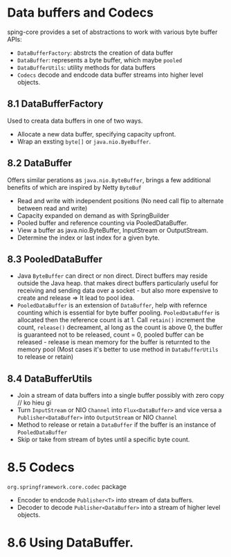 # Data buffers and Codecs
sping-core provides a set of abstractions to work with various byte buffer APIs:
- `DataBufferFactory`: abstrcts the creation of data buffer
- `DataBuffer`: represents a byte buffer, which maybe `pooled`
- `DataBufferUtils`: utility methods for data buffers
- `Codecs` decode and endcode data buffer streams into higher level objects.
  
## 8.1 DataBufferFactory
 Used to creata data buffers in one of two ways.
 - Allocate a new data buffer, specifying capacity upfront.
 - Wrap an exsting `byte[]` or `java.nio.ByeBuffer`.

## 8.2 DataBuffer
Offers similar perations as `java.nio.ByteBuffer`, brings a few additional benefits of which are inspired by Netty `ByteBuf` 
- Read and write with independent positions (No need call flip to alternate between read and write)
- Capacity expanded on demand as with SpringBuilder
- Pooled buffer and reference counting via PooledDataBuffer.
- View a buffer as java.nio.ByteBuffer, InputStream or OutputStream.
- Determine the index or last index for a given byte.

## 8.3 PooledDataBuffer
 - Java `ByteBuffer` can direct or non direct. Direct buffers may reside outside the Java heap. that makes direct buffers particularly useful for receiving and sending data over a socket - but also more expensive to create and release => It lead to pool idea.
 - `PooledDataBuffer` is an extension of `DataBuffer`, help with refernce counting which is essential for byte buffer pooling. `PooledDataBuffer` is allocated then the reference count is at 1. Call `retain()` increment the count, `release()`  decreament, al long as the count is above 0, the buffer is guaranteed not to be released, count = 0, pooled buffer can be released - release is mean memory for the buffer is returnted to the memory pool (Most cases it's better to use method in `DataBufferUtils` to release or retain)

## 8.4 DataBufferUtils
- Join a stream of data buffers into a single buffer possibly with zero copy // ko hieu gi
- Turn `InputStream` or NIO `Channel` into `Flux<DataBuffer>` and vice versa a `Publisher<DataBuffer>` into `OutputStream` or NIO `Channel`
- Method to release or retain a `DataBuffer` if the buffer is an instance of `PooledDataBuffer`
- Skip or take from stream of bytes until a specific byte count.

# 8.5 Codecs
`org.springframework.core.codec` package
- Encoder to endcode `Publisher<T>` into stream of data buffers.
- Decoder to decode `Publisher<DataBuffer>` into a stream of higher level objects.

# 8.6 Using DataBuffer.